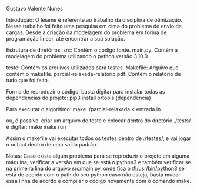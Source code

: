 Gustavo Valente Nunes

Introdução:
  O leiame é referente ao trabalho da disciplina de otimização. Nesse trabalho foi feito uma pesquisa em cima do problema de envio de cargas. Desde a criação da modelagem do problema em forma de programação linear, até encontrar a sua solução.

Estrutura de diretórios:
  src: Contém o código fonte.
    main.py: Contém a modelagem do problema utilizando o python versão 3.10.0

  teste: Contém os arquivos utilizados para testes.
  Makefile: Arquivo que contém o makefile.
  parcial-relaxada-relatorio.pdf: Contém o relatório de tudo que foi feito.


Forma de reproduzir o código:
  basta digitar para instalar todas as dependências do projeto:
  pip3 install ortools (dependência)
  
  Para executar o algoritimo:
    make
    ./parcial-relaxada < entrada.in

  ou, é possível criar um arquivo de teste e colocar dentro do diretório ./tests/ e digitar:
    make
    make run

  Assim o makefile vai executar todos os testes dentro de ./testes/, e vai jogar o output dentro de uma saída padrão.


Notas:
  Caso exista algum problema para se reproduzir o projeto em alguma máquina, verificar a versão em que se está o python3 e também verificar se na primeira lina do arquivo src/main.py, onde fica o #!/usr/bin/python3 se está de acordo com o path do seu python caso não esteja, basta mudar essa linha de acordo e compilar o código novamente com o comando make.
